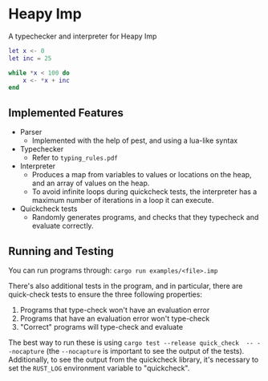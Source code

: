 # Heapy Imp

A typechecker and interpreter for Heapy Imp

```lua
let x <- 0
let inc = 25

while *x < 100 do
    x <- *x + inc
end
```

## Implemented Features
- Parser
    - Implemented with the help of pest, and using a lua-like syntax
- Typechecker
    - Refer to `typing_rules.pdf`
- Interpreter
    - Produces a map from variables to values or locations on the heap, and an array of values on the heap.
    - To avoid infinite loops during quickcheck tests, the interpreter has a maximum number of iterations in a loop it can execute.
- Quickcheck tests
    - Randomly generates programs, and checks that they typecheck and evaluate correctly.

## Running and Testing
You can run programs through: `cargo run examples/<file>.imp`

There's also additional tests in the program, and in particular, there are quick-check tests to ensure the three following properties:
1. Programs that type-check won't have an evaluation error
2. Programs that have an evaluation error won't type-check
3. "Correct" programs will type-check and evaluate

The best way to run these is using `cargo test --release quick_check  -- --nocapture` (the `--nocapture` is important to see the output of the tests).
Additionally, to see the output from the quickcheck library, it's necessary to set the `RUST_LOG` environment variable to "quickcheck".